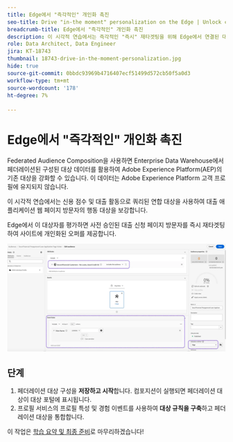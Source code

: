 ```yaml
---
title: Edge에서 "즉각적인" 개인화 촉진
seo-title: Drive "in-the moment" personalization on the Edge | Unlock cross-channel insights with Federated Audience Composition
breadcrumb-title: Edge에서 "즉각적인" 개인화 촉진
description: 이 시각적 연습에서는 즉각적인 "즉시" 재타겟팅을 위해 Edge에서 연결된 대상을 평가합니다.
role: Data Architect, Data Engineer
jira: KT-18743
thumbnail: 18743-drive-in-the-moment-personalization.jpg
hide: true
source-git-commit: 0bbdc93969b4716407ecf51499d572cb50f5a0d3
workflow-type: tm+mt
source-wordcount: '178'
ht-degree: 7%

---
```



# Edge에서 &quot;즉각적인&quot; 개인화 촉진

Federated Audience Composition을 사용하면 Enterprise Data Warehouse에서 페더레이션된 구성된 대상 데이터를 활용하여 Adobe Experience Platform(AEP)의 기존 대상을 강화할 수 있습니다. 이 데이터는 Adobe Experience Platform 고객 프로필에 유지되지 않습니다.

이 시각적 연습에서는 신용 점수 및 대출 활동으로 쿼리된 연합 대상을 사용하여 대출 애플리케이션 웹 페이지 방문자의 행동 대상을 보강합니다.

Edge에서 이 대상자를 평가하면 사전 승인된 대출 신청 페이지 방문자를 즉시 재타겟팅하여 사이트에 개인화된 오퍼를 제공합니다.

![edge-audience-enrich](assets/edge-audience-enrich.png)

## 단계

1. 페더레이션 대상 구성을 **저장하고 시작**&#x200B;합니다. 컴포지션이 실행되면 페더레이션 대상이 대상 포털에 표시됩니다.
2. 프로필 서비스의 프로필 특성 및 경험 이벤트를 사용하여 **대상 규칙을 구축**&#x200B;하고 페더레이션 대상을 통합합니다.

이 작업은 [학습 요약 및 최종 준비](conclusion.md)로 마무리하겠습니다!
